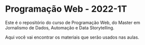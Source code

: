 # Programação Web - 2022-1T

Este é o repositório do curso de Programação Web, do Master em Jornalismo de Dados, Automação e Data Storytelling.

Aqui você vai encontrar os materiais que serão usados nas aulas.


